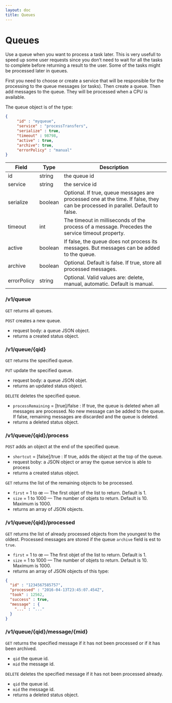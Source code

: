 ```yaml
---
layout: doc
title: Queues
---
```


# Queues

Use a queue when you want to process a task later. This is very usefull to speed up some user requests since you don’t need to wait for all the tasks to complete before returning a result to the user. Some of the tasks might be processed later in queues.

First you need to choose or create a service that will be responsible for the processing to the queue messages (or tasks). Then create a queue. Then add messages to the queue. They will be processed when a CPU is available.

The queue object is of the type:

```json
{
     "id" : "myqueue",
     "service" : "processTransfers",
     "serialize" : true,
     "timeout" : 98798,
     "active" : true,
     "archive": true,
     "errorPolicy" : "manual"
}
```

Field | Type | Description
-----|-----|-----
id | string | the queue id
service | string | the service id
serialize | boolean | Optional. If true, queue messages are processed one at the time. If false, they can be processed in parallel. Default to false.
timeout | int | The timeout in milliseconds of the process of a message. Precedes the service timeout property.
active | boolean | If false, the queue does not process its messages. But messages can be added to the queue.
archive | boolean | Optional. Default is false. If true, store all processed messages.
errorPolicy | string | Optional. Valid values are: delete, manual, automatic. Default is manual.

### /v1/queue

`GET` returns all queues.

`POST` creates a new queue.

- request body: a queue JSON object.
- returns a created status object.

### /v1/queue/{qid}

`GET` returns the specified queue.

`PUT` update the specified queue.

- request body: a queue JSON objet.
- returns an updated status object.

`DELETE` deletes the specified queue.

- `processRemaining` = [true]/false : If true, the queue is deleted when all messages are processed. No new message can be added to the queue. If false, remaining messages are discarded and the queue is deleted.
- returns a deleted status object.

### /v1/queue/{qid}/process

`POST` adds an object at the end of the specified queue.
 
- `shortcut` = [false]/true : If true, adds the object at the top of the queue.
- request boby: a JSON object or array the queue service is able to process
- returns a created status object.

`GET` returns the list of the remaining objects to be processed.

- `first` = 1 to œ —  The first objet of the list to return. Default is 1.
- `size` = 1 to 1000 — The number of objets to return. Default is 10. Maximum is 1000.
- returns an array of JSON objects.

### /v1/queue/{qid}/processed

`GET` returns the list of already processed objects from the youngest to the oldest. Processed messages are stored if the queue `archive` field is est to `true`.
 
- `first` = 1 to œ —  The first objet of the list to return. Default is 1.
- `size` = 1 to 1000 — The number of objets to return. Default is 10. Maximum is 1000.
- returns an array of JSON objects of this type:

```json
{
  "id" : "1234567585757",
  "processed" : "2016-04-13T23:45:07.454Z",
  "took" : 12562,
  "success" : true,
  "message" : {
    "..." : "..."
  }
}
```


### /v1/queue/{qid}/message/{mid}

`GET` returns the specified message if it has not been processed or if it has been archived.

- `qid` the queue id.
- `mid` the message id.

`DELETE` deletes the specified message if it has not been processed already.

- `qid` the queue id.
- `mid` the message id.
- returns a deleted status object.